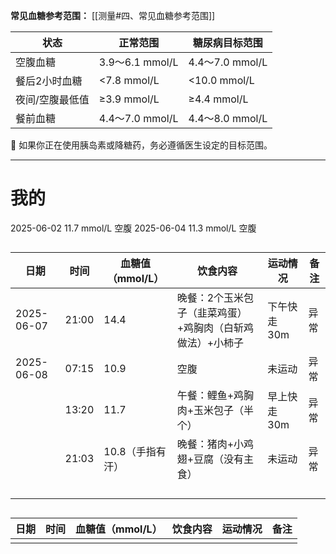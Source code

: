 **常见血糖参考范围：**
[[测量#四、常见血糖参考范围]]

| 状态       | 正常范围           | 糖尿病目标范围        |
| -------- | -------------- | -------------- |
| 空腹血糖     | 3.9～6.1 mmol/L | 4.4～7.0 mmol/L |
| 餐后2小时血糖  | <7.8 mmol/L    | <10.0 mmol/L   |
| 夜间/空腹最低值 | ≥3.9 mmol/L    | ≥4.4 mmol/L    |
| 餐前血糖     | 4.4～7.0 mmol/L | 4.4～8.0 mmol/L |
📌 如果你正在使用胰岛素或降糖药，务必遵循医生设定的目标范围。

---
# 我的
2025-06-02 11.7 mmol/L 空腹
2025-06-04 11.3 mmol/L 空腹

## 

| 日期         | 时间    | 血糖值（mmol/L） | 饮食内容                           | 运动情况    | 备注  |
| ---------- | ----- | ----------- | ------------------------------ | ------- | --- |
| 2025-06-07 | 21:00 | 14.4        | 晚餐：2个玉米包子（韭菜鸡蛋）+鸡胸肉（白斩鸡做法）+小柿子 | 下午快走30m | 异常  |
| 2025-06-08 | 07:15 | 10.9        | 空腹                             | 未运动     | 异常  |
|            | 13:20 | 11.7        | 午餐：鲤鱼+鸡胸肉+玉米包子（半个）             | 早上快走30m | 异常  |
|            | 21:03 | 10.8（手指有汗）  | 晚餐：猪肉+小鸡翅+豆腐（没有主食）             | 未运动     | 异常  |
|            |       |             |                                |         |     |
|            |       |             |                                |         |     |
|            |       |             |                                |         |     |
|            |       |             |                                |         |     |

## 

| 日期  | 时间  | 血糖值（mmol/L） | 饮食内容 | 运动情况 | 备注  |
| --- | --- | ----------- | ---- | ---- | --- |
|     |     |             |      |      |     |
